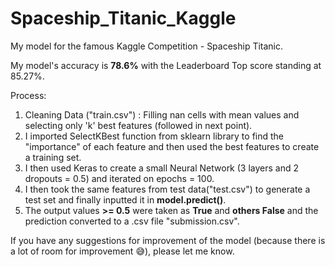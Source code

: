 # Spaceship_Titanic_Kaggle
My model for the famous Kaggle Competition - Spaceship Titanic.


My model's accuracy is **78.6%** with the Leaderboard Top score standing at 85.27%.

Process:
1. Cleaning Data ("train.csv") : Filling nan cells with mean values and selecting only 'k' best features (followed in next point).
2. I imported SelectKBest function from sklearn library to find the "importance" of each feature and then used the best features to create a training set.
3. I then used Keras to create a small Neural Network (3 layers and 2 dropouts = 0.5) and iterated on epochs = 100.
4. I then took the same features from test data("test.csv") to generate a test set and finally inputted it in **model.predict()**.
5. The output values **>= 0.5** were taken as **True** and **others False** and the prediction converted to a .csv file "submission.csv".

If you have any suggestions for improvement of the model (because there is a lot of room for improvement :sweat_smile:), please let me know.   
